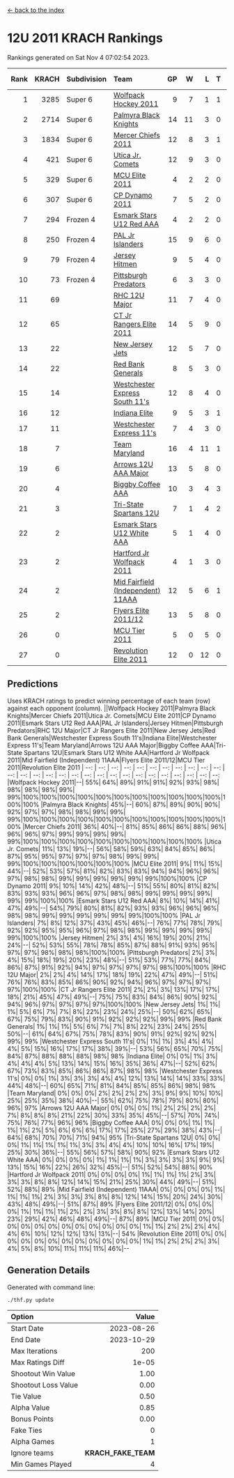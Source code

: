 [<- back to the index](readme.md)
# 12U 2011 KRACH Rankings
Rankings generated on Sat Nov  4 07:02:54 2023.

Rank|KRACH|Subdivision|Team|GP|W|L|T|OTW|OTL|SoS|Exp Wins|Win Diff
---:|---:|:---|:---|---:|---:|---:|---:|---:|---:|---:|---:|---:
1|3285|Super 6|[Wolfpack Hockey 2011](https://gamesheetstats.com/seasons/3664/teams/140937/schedule)|9|7|1|1|0|0|867|8.3|-0.0
2|2714|Super 6|[Palmyra Black Knights](https://gamesheetstats.com/seasons/3664/teams/140949/schedule)|14|11|3|0|0|0|1019|11.8|-0.0
3|1834|Super 6|[Mercer Chiefs 2011](https://gamesheetstats.com/seasons/3664/teams/140936/schedule)|12|8|3|1|0|0|1188|9.3|-0.0
4|421|Super 6|[Utica Jr. Comets](https://gamesheetstats.com/seasons/3664/teams/140945/schedule)|12|9|3|0|1|0|481|9.8|-0.0
5|329|Super 6|[MCU Elite 2011](https://gamesheetstats.com/seasons/3664/teams/140929/schedule)|4|2|2|0|1|0|1340|2.8|-0.0
6|307|Super 6|[CP Dynamo 2011](https://gamesheetstats.com/seasons/3664/teams/140944/schedule)|7|5|2|0|0|0|836|5.8|-0.0
7|294|Frozen 4|[Esmark Stars U12 Red AAA](https://gamesheetstats.com/seasons/3664/teams/140951/schedule)|4|2|2|0|0|0|766|2.8|-0.0
8|250|Frozen 4|[PAL Jr Islanders](https://gamesheetstats.com/seasons/3664/teams/140943/schedule)|15|9|6|0|1|0|647|9.8|-0.0
9|79|Frozen 4|[Jersey Hitmen](https://gamesheetstats.com/seasons/3664/teams/140938/schedule)|9|5|4|0|0|0|127|5.8|-0.0
10|73|Frozen 4|[Pittsburgh Predators](https://gamesheetstats.com/seasons/3664/teams/140950/schedule)|6|3|3|0|0|0|545|3.8|-0.0
11|69||[RHC 12U Major](https://gamesheetstats.com/seasons/3664/teams/140941/schedule)|11|7|4|0|0|1|120|7.8|-0.0
12|65||[CT Jr Rangers Elite 2011](https://gamesheetstats.com/seasons/3664/teams/140931/schedule)|14|5|9|0|0|1|702|5.8|-0.0
13|22||[New Jersey Jets](https://gamesheetstats.com/seasons/3664/teams/140939/schedule)|12|5|7|0|2|0|113|5.8|-0.0
14|22||[Red Bank Generals](https://gamesheetstats.com/seasons/3664/teams/140940/schedule)|8|5|3|0|0|0|46|5.8|-0.0
15|14||[Westchester Express South 11's](https://gamesheetstats.com/seasons/3664/teams/140947/schedule)|12|8|4|0|0|0|33|8.9|0.0
16|12||[Indiana Elite](https://gamesheetstats.com/seasons/3664/teams/144353/schedule)|9|5|3|1|0|0|36|6.4|0.0
17|11||[Westchester Express 11's](https://gamesheetstats.com/seasons/3664/teams/140948/schedule)|7|4|3|0|0|0|50|4.9|0.0
18|7||[Team Maryland](https://gamesheetstats.com/seasons/3664/teams/140954/schedule)|16|4|11|1|0|1|679|5.4|0.0
19|6||[Arrows 12U AAA Major](https://gamesheetstats.com/seasons/3664/teams/140946/schedule)|13|5|8|0|1|1|114|5.9|0.0
20|4||[Biggby Coffee AAA](https://gamesheetstats.com/seasons/3664/teams/144351/schedule)|10|3|4|3|0|0|7|5.4|0.0
21|3||[Tri-State Spartans 12U](https://gamesheetstats.com/seasons/3664/teams/144352/schedule)|7|1|4|2|0|0|6|2.9|0.0
22|2||[Esmark Stars U12 White AAA](https://gamesheetstats.com/seasons/3664/teams/140952/schedule)|5|1|4|0|0|0|24|1.9|0.0
23|2||[Hartford Jr Wolfpack 2011](https://gamesheetstats.com/seasons/3664/teams/140935/schedule)|4|1|3|0|0|0|29|1.9|0.0
24|2||[Mid Fairfield (Independent) 11AAA](https://gamesheetstats.com/seasons/3664/teams/140933/schedule)|12|5|6|1|0|1|4|6.4|0.0
25|2||[Flyers Elite 2011/12](https://gamesheetstats.com/seasons/3664/teams/140942/schedule)|13|5|8|0|0|1|9|5.9|0.0
26|0||[MCU Tier 2011](https://gamesheetstats.com/seasons/3664/teams/140932/schedule)|5|0|5|0|0|0|2|0.9|0.0
27|0||[Revolution Elite 2011](https://gamesheetstats.com/seasons/3664/teams/140953/schedule)|12|0|12|0|0|0|16|0.9|0.0

## Predictions
Uses KRACH ratings to predict winning percentage of each team (row) against each opponent (column).
||Wolfpack Hockey 2011|Palmyra Black Knights|Mercer Chiefs 2011|Utica Jr. Comets|MCU Elite 2011|CP Dynamo 2011|Esmark Stars U12 Red AAA|PAL Jr Islanders|Jersey Hitmen|Pittsburgh Predators|RHC 12U Major|CT Jr Rangers Elite 2011|New Jersey Jets|Red Bank Generals|Westchester Express South 11's|Indiana Elite|Westchester Express 11's|Team Maryland|Arrows 12U AAA Major|Biggby Coffee AAA|Tri-State Spartans 12U|Esmark Stars U12 White AAA|Hartford Jr Wolfpack 2011|Mid Fairfield (Independent) 11AAA|Flyers Elite 2011/12|MCU Tier 2011|Revolution Elite 2011
| --: | --: | --: | --: | --: | --: | --: | --: | --: | --: | --: | --: | --: | --: | --: | --: | --: | --: | --: | --: | --: | --: | --: | --: | --: | --: | --: | --: 
|Wolfpack Hockey 2011|--| 55%| 64%| 89%| 91%| 91%| 92%| 93%| 98%| 98%| 98%| 98%| 99%| 99%|100%|100%|100%|100%|100%|100%|100%|100%|100%|100%|100%|100%|100%
|Palmyra Black Knights| 45%|--| 60%| 87%| 89%| 90%| 90%| 92%| 97%| 97%| 98%| 98%| 99%| 99%| 99%|100%|100%|100%|100%|100%|100%|100%|100%|100%|100%|100%|100%
|Mercer Chiefs 2011| 36%| 40%|--| 81%| 85%| 86%| 86%| 88%| 96%| 96%| 96%| 97%| 99%| 99%| 99%| 99%| 99%|100%|100%|100%|100%|100%|100%|100%|100%|100%|100%
|Utica Jr. Comets| 11%| 13%| 19%|--| 56%| 58%| 59%| 63%| 84%| 85%| 86%| 87%| 95%| 95%| 97%| 97%| 97%| 98%| 99%| 99%| 99%|100%|100%|100%|100%|100%|100%
|MCU Elite 2011|  9%| 11%| 15%| 44%|--| 52%| 53%| 57%| 81%| 82%| 83%| 83%| 94%| 94%| 96%| 96%| 97%| 98%| 98%| 99%| 99%| 99%| 99%| 99%| 99%|100%|100%
|CP Dynamo 2011|  9%| 10%| 14%| 42%| 48%|--| 51%| 55%| 80%| 81%| 82%| 83%| 93%| 93%| 96%| 96%| 97%| 98%| 98%| 99%| 99%| 99%| 99%| 99%| 99%|100%|100%
|Esmark Stars U12 Red AAA|  8%| 10%| 14%| 41%| 47%| 49%|--| 54%| 79%| 80%| 81%| 82%| 93%| 93%| 96%| 96%| 96%| 98%| 98%| 99%| 99%| 99%| 99%| 99%| 99%|100%|100%
|PAL Jr Islanders|  7%|  8%| 12%| 37%| 43%| 45%| 46%|--| 76%| 77%| 78%| 79%| 92%| 92%| 95%| 95%| 96%| 97%| 98%| 98%| 99%| 99%| 99%| 99%| 99%|100%|100%
|Jersey Hitmen|  2%|  3%|  4%| 16%| 19%| 20%| 21%| 24%|--| 52%| 53%| 55%| 78%| 78%| 85%| 87%| 88%| 91%| 93%| 95%| 97%| 97%| 98%| 98%| 98%|100%|100%
|Pittsburgh Predators|  2%|  3%|  4%| 15%| 18%| 19%| 20%| 23%| 48%|--| 51%| 53%| 77%| 77%| 84%| 86%| 87%| 91%| 92%| 94%| 97%| 97%| 97%| 97%| 98%|100%|100%
|RHC 12U Major|  2%|  2%|  4%| 14%| 17%| 18%| 19%| 22%| 47%| 49%|--| 51%| 76%| 76%| 83%| 85%| 86%| 90%| 92%| 94%| 96%| 97%| 97%| 97%| 97%|100%|100%
|CT Jr Rangers Elite 2011|  2%|  2%|  3%| 13%| 17%| 17%| 18%| 21%| 45%| 47%| 49%|--| 75%| 75%| 83%| 84%| 86%| 90%| 92%| 94%| 96%| 97%| 97%| 97%| 97%|100%|100%
|New Jersey Jets|  1%|  1%|  1%|  5%|  6%|  7%|  7%|  8%| 22%| 23%| 24%| 25%|--| 50%| 62%| 65%| 67%| 75%| 79%| 83%| 90%| 91%| 92%| 92%| 92%| 99%| 99%
|Red Bank Generals|  1%|  1%|  1%|  5%|  6%|  7%|  7%|  8%| 22%| 23%| 24%| 25%| 50%|--| 61%| 64%| 67%| 75%| 78%| 83%| 90%| 91%| 92%| 92%| 92%| 99%| 99%
|Westchester Express South 11's|  0%|  1%|  1%|  3%|  4%|  4%|  4%|  5%| 15%| 16%| 17%| 17%| 38%| 39%|--| 53%| 56%| 65%| 70%| 75%| 84%| 87%| 88%| 88%| 88%| 98%| 98%
|Indiana Elite|  0%|  0%|  1%|  3%|  4%|  4%|  4%|  5%| 13%| 14%| 15%| 16%| 35%| 36%| 47%|--| 52%| 62%| 67%| 73%| 83%| 85%| 86%| 86%| 87%| 98%| 98%
|Westchester Express 11's|  0%|  0%|  1%|  3%|  3%|  3%|  4%|  4%| 12%| 13%| 14%| 14%| 33%| 33%| 44%| 48%|--| 60%| 65%| 71%| 81%| 84%| 85%| 85%| 86%| 98%| 98%
|Team Maryland|  0%|  0%|  0%|  2%|  2%|  2%|  2%|  3%|  9%|  9%| 10%| 10%| 25%| 25%| 35%| 38%| 40%|--| 55%| 62%| 75%| 78%| 79%| 80%| 80%| 96%| 97%
|Arrows 12U AAA Major|  0%|  0%|  0%|  1%|  2%|  2%|  2%|  2%|  7%|  8%|  8%|  8%| 21%| 22%| 30%| 33%| 35%| 45%|--| 57%| 70%| 74%| 75%| 76%| 77%| 96%| 96%
|Biggby Coffee AAA|  0%|  0%|  0%|  1%|  1%|  1%|  1%|  2%|  5%|  6%|  6%|  6%| 17%| 17%| 25%| 27%| 29%| 38%| 43%|--| 64%| 68%| 70%| 70%| 71%| 94%| 95%
|Tri-State Spartans 12U|  0%|  0%|  0%|  1%|  1%|  1%|  1%|  1%|  3%|  3%|  4%|  4%| 10%| 10%| 16%| 17%| 19%| 25%| 30%| 36%|--| 55%| 56%| 57%| 58%| 90%| 92%
|Esmark Stars U12 White AAA|  0%|  0%|  0%|  0%|  1%|  1%|  1%|  1%|  3%|  3%|  3%|  3%|  9%|  9%| 13%| 15%| 16%| 22%| 26%| 32%| 45%|--| 51%| 52%| 54%| 88%| 90%
|Hartford Jr Wolfpack 2011|  0%|  0%|  0%|  0%|  1%|  1%|  1%|  1%|  2%|  3%|  3%|  3%|  8%|  8%| 12%| 14%| 15%| 21%| 25%| 30%| 44%| 49%|--| 51%| 52%| 88%| 89%
|Mid Fairfield (Independent) 11AAA|  0%|  0%|  0%|  0%|  1%|  1%|  1%|  1%|  2%|  3%|  3%|  3%|  8%|  8%| 12%| 14%| 15%| 20%| 24%| 30%| 43%| 48%| 49%|--| 51%| 87%| 89%
|Flyers Elite 2011/12|  0%|  0%|  0%|  0%|  1%|  1%|  1%|  1%|  2%|  2%|  3%|  3%|  8%|  8%| 12%| 13%| 14%| 20%| 23%| 29%| 42%| 46%| 48%| 49%|--| 87%| 89%
|MCU Tier 2011|  0%|  0%|  0%|  0%|  0%|  0%|  0%|  0%|  0%|  0%|  0%|  0%|  1%|  1%|  2%|  2%|  2%|  4%|  4%|  6%| 10%| 12%| 12%| 13%| 13%|--| 54%
|Revolution Elite 2011|  0%|  0%|  0%|  0%|  0%|  0%|  0%|  0%|  0%|  0%|  0%|  0%|  1%|  1%|  2%|  2%|  2%|  3%|  4%|  5%|  8%| 10%| 11%| 11%| 11%| 46%|--

## Generation Details

Generated with command line:
```
./thf.py update
```

| Option | Value |
| :----- | ----: |
| Start Date | 2023-08-26 |
| End Date | 2023-10-29 |
| Max Iterations | 200 |
| Max Ratings Diff | 1e-05 |
| Shootout Win Value | 1.00 |
| Shootout Loss Value | 0.00 |
| Tie Value | 0.50 |
| Alpha Value | 0.85 |
| Bonus Points | 0.00 |
| Fake Ties | 0 |
| Alpha Games | 1 |
| Ignore teams | __KRACH_FAKE_TEAM__ |
| Min Games Played | 4 |

